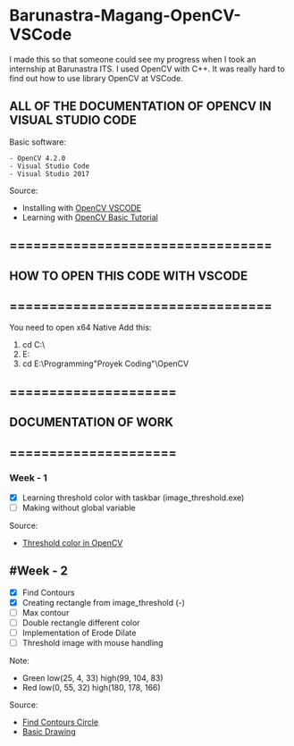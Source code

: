 # Barunastra-Magang-OpenCV-VSCode
I made this so that someone could see my progress when I took an internship at Barunastra ITS. I used OpenCV with C++. It was really hard to find out how to use library OpenCV at VSCode.

## ALL OF THE DOCUMENTATION OF OPENCV IN VISUAL STUDIO CODE
Basic software:
```
- OpenCV 4.2.0
- Visual Studio Code
- Visual Studio 2017
```

Source:
- Installing with [OpenCV VSCODE](https://medium.com/@divyendu.narayan/opencv-c-setup-for-microsoft-visual-studio-2019-and-visual-studio-code-in-windows-64-bit-911b1c733b3e)
- Learning with [OpenCV Basic Tutorial](https://docs.opencv.org/2.4/doc/tutorials/tutorials.html)

## =================================
## HOW TO OPEN THIS CODE WITH VSCODE
## =================================
You need to open x64 Native
Add this:
1. cd C:\
2. E:
3. cd E:\Programming\"Proyek Coding"\OpenCV

## =====================
## DOCUMENTATION OF WORK
## =====================

### Week - 1
- [x] Learning threshold color with taskbar (image_threshold.exe)
- [ ] Making without global variable

Source:
- [Threshold color in OpenCV](https://docs.opencv.org/3.4/da/d97/tutorial_threshold_inRange.html)

## #Week - 2
- [x] Find Contours
- [x] Creating rectangle from image_threshold (-)
- [ ] Max contour
- [ ] Double rectangle different color
- [ ] Implementation of Erode Dilate
- [ ] Threshold image with mouse handling

Note:
- Green low(25, 4, 33) high(99, 104, 83)
- Red low(0, 55, 32) high(180, 178, 166)

Source:
- [Find Contours Circle](https://docs.opencv.org/2.4/doc/tutorials/imgproc/shapedescriptors/find_contours/find_contours.html)
- [Basic Drawing](https://docs.opencv.org/2.4/modules/core/doc/drawing_functions.html)